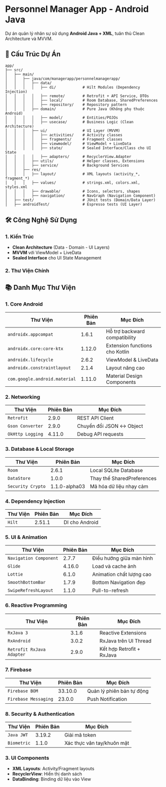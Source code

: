 # Personnel Manager App - Android Java

Dự án quản lý nhân sự sử dụng **Android Java + XML**, tuân thủ Clean Architecture và MVVM.

## 📁 Cấu Trúc Dự Án
```plaintext
app/
├── src/
│   ├── main/
│   │   ├── java/com/managerapp/personnelmanagerapp/
│   │   │   ├── data/
│   │   │   │   ├── di/            # Hilt Modules (Dependency Injection)
│   │   │   │   ├── remote/        # Retrofit + API Service, DTOs
│   │   │   │   ├── local/         # Room Database, SharedPreferences
│   │   │   │   ├── repository/    # Repository pattern
│   │   │   ├── domain/            # Pure Java (Không phụ thuộc Android)
│   │   │   │   ├── model/         # Entities/POJOs
│   │   │   │   ├── usecase/       # Business Logic (Clean Architecture)
│   │   │   ├── ui/                # UI Layer (MVVM)
│   │   │   │   ├── activities/    # Activity classes
│   │   │   │   ├── fragments/     # Fragment classes
│   │   │   │   ├── viewmodel/     # ViewModel + LiveData
│   │   │   │   ├── state/         # Sealed Interface/Class cho UI State
│   │   │   │   ├── adapters/      # RecyclerView.Adapter
│   │   │   ├── utils/             # Helper classes, Extensions
│   │   │   ├── service/           # Background Services
│   │   ├── res/
│   │   │   ├── layout/            # XML layouts (activity_*, fragment_*)
│   │   │   ├── values/            # strings.xml, colors.xml, styles.xml
│   │   │   ├── drawable/          # Icons, selectors, shapes
│   │   │   ├── navigation/        # NavGraph (Navigation Component)
│   ├── test/                      # JUnit tests (Domain/Data Layer)
│   ├── androidTest/               # Espresso tests (UI Layer)
```
## 🛠 Công Nghệ Sử Dụng

### **1. Kiến Trúc**
- **Clean Architecture** (Data - Domain - UI Layers)
- **MVVM** với ViewModel + LiveData
- **Sealed Interface** cho UI State Management

### **2. Thư Viện Chính**
## 📚 Danh Mục Thư Viện

### **1. Core Android**
| Thư Viện | Phiên Bản | Mục Đích |
|----------|----------|----------|
| `androidx.appcompat` | 1.6.1 | Hỗ trợ backward compatibility |
| `androidx.core:core-ktx` | 1.12.0 | Extension functions cho Kotlin |
| `androidx.lifecycle` | 2.6.2 | ViewModel & LiveData |
| `androidx.constraintlayout` | 2.1.4 | Layout nâng cao |
| `com.google.android.material` | 1.11.0 | Material Design Components |

### **2. Networking**
| Thư Viện | Phiên Bản | Mục Đích |
|----------|----------|----------|
| `Retrofit` | 2.9.0 | REST API Client |
| `Gson Converter` | 2.9.0 | Chuyển đổi JSON ↔ Object |
| `OkHttp Logging` | 4.11.0 | Debug API requests |

### **3. Database & Local Storage**
| Thư Viện | Phiên Bản | Mục Đích |
|----------|----------|----------|
| `Room` | 2.6.1 | Local SQLite Database |
| `DataStore` | 1.0.0 | Thay thế SharedPreferences |
| `Security Crypto` | 1.1.0-alpha03 | Mã hóa dữ liệu nhạy cảm |

### **4. Dependency Injection**
| Thư Viện | Phiên Bản | Mục Đích |
|----------|----------|----------|
| `Hilt` | 2.51.1 | DI cho Android |

### **5. UI & Animation**
| Thư Viện | Phiên Bản | Mục Đích |
|----------|----------|----------|
| `Navigation Component` | 2.7.7 | Điều hướng giữa màn hình |
| `Glide` | 4.16.0 | Load và cache ảnh |
| `Lottie` | 6.1.0 | Animation chất lượng cao |
| `SmoothBottomBar` | 1.7.9 | Bottom Navigation đẹp |
| `SwipeRefreshLayout` | 1.1.0 | Pull-to-refresh |

### **6. Reactive Programming**
| Thư Viện | Phiên Bản | Mục Đích |
|----------|----------|----------|
| `RxJava 3` | 3.1.6 | Reactive Extensions |
| `RxAndroid` | 3.0.2 | RxJava trên UI Thread |
| `Retrofit RxJava Adapter` | 2.9.0 | Kết hợp Retrofit + RxJava |

### **7. Firebase**
| Thư Viện | Phiên Bản | Mục Đích |
|----------|----------|----------|
| `Firebase BOM` | 33.10.0 | Quản lý phiên bản tự động |
| `Firebase Messaging` | 23.0.0 | Push Notification |

### **8. Security & Authentication**
| Thư Viện | Phiên Bản | Mục Đích |
|----------|----------|----------|
| `Java JWT` | 3.19.2 | Giải mã token |
| `Biometric` | 1.1.0 | Xác thực vân tay/khuôn mặt |
### **3. UI Components**
- **XML Layouts**: Activity/Fragment layouts
- **RecyclerView**: Hiển thị danh sách
- **DataBinding**: Binding dữ liệu vào View 

